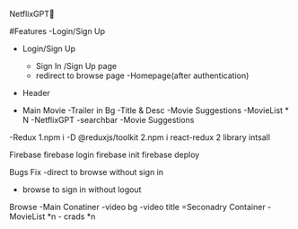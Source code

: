 NetflixGPT🚀


#Features 
-Login/Sign Up

- Login/Sign Up

   - Sign In /Sign Up page
   - redirect to browse page
-Homepage(after authentication)
 - Header
 - Main Movie
    -Trailer in Bg
    -Title & Desc
    -Movie Suggestions
           -MovieList * N
-NetflixGPT
  -searchbar
  -Movie Suggestions

-Redux 
1.npm i -D @reduxjs/toolkit
2.npm i react-redux
2 library intsall

Firebase 
firebase login
firebase init
firebase deploy

Bugs Fix
-direct to browse without sign in 
- browse to sign in without logout 


Browse
-Main Conatiner 
     -video bg
     -video title
=Seconadry Container 
      -MovieList *n
      - crads *n
